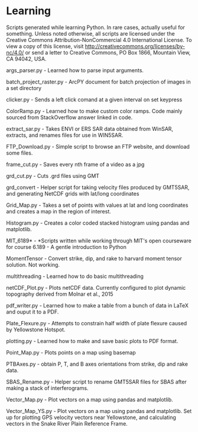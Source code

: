 # Learning
Scripts generated while learning Python. In rare cases, actually useful for something.
Unless noted otherwise, all scripts are licensed under the Creative Commons Attribution-NonCommercial 4.0 International License. To view a copy of this license, visit http://creativecommons.org/licenses/by-nc/4.0/ or send a letter to Creative Commons, PO Box 1866, Mountain View, CA 94042, USA.

args_parser.py - Learned how to parse input arguments.

batch_project_raster.py - ArcPY document for batch projection of images in a set directory

clicker.py - Sends a left click comand at a given interval on set keypress

ColorRamp.py - Learned how to make custom color ramps. Code mainly sourced from StackOverflow answer linked in code.

extract_sar.py - Takes ENVI or ERS SAR data obtained from WinSAR, extracts, and renames files for use in WIN5SAR.

FTP_Download.py - Simple script to browse an FTP website, and download some files.

frame_cut.py - Saves every nth frame of a video as a jpg

grd_cut.py - Cuts .grd files using GMT

grd_convert - Helper script for taking velocity files produced by GMT5SAR, and generating NetCDF grids with lat/long coordinates

Grid_Map.py - Takes a set of points with values at lat and long coordinates and creates a map in the region of interest.

Histogram.py - Creates a color coded stacked histogram using pandas and matplotlib.

MIT_6189* - *Scripts written while working through MIT's open courseware for course 6.189 - A gentle introduction to Python

MomentTensor - Convert strike, dip, and rake to harvard moment tensor solution. Not working.

multithreading - Learned how to do basic multithreading

netCDF_Plot.py - Plots netCDF data. Currently configured to plot dynamic topography derived from Molnar et al., 2015

pdf_writer.py - Learned how to make a table from a bunch of data in LaTeX and ouput it to a PDF.

Plate_Flexure.py - Attempts to constrain half width of plate flexure caused by Yellowstone Hotspot.

plotting.py - Learned how to make and save basic plots to PDF format.

Point_Map.py - Plots points on a map using basemap

PTBAxes.py - obtain P, T, and B axes orientations from strike, dip and rake data.

SBAS_Rename.py - Helper script to rename GMT5SAR files for SBAS after making a stack of interferograms.

Vector_Map.py - Plot vectors on a map using pandas and matplotlib.

Vector_Map_YS.py - Plot vectors on a map using pandas and matplotlib. Set up for plotting GPS velocity vectors near Yellowstone, and calculating vectors in the Snake River Plain Reference Frame.
